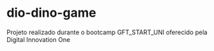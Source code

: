 # dio-dino-game
Projeto realizado durante o bootcamp GFT_START_UNI oferecido pela Digital Innovation One
